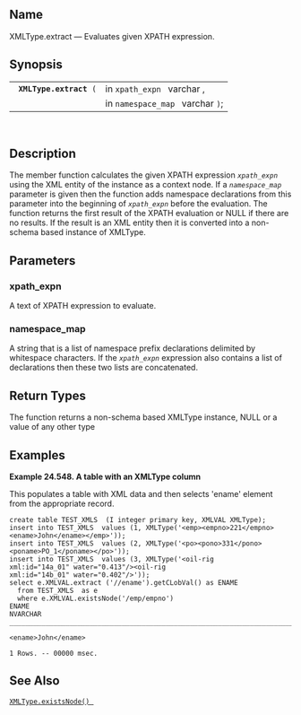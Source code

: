 <div id="fn_xmltype.extract" class="refentry">

<div class="titlepage">

</div>

<div class="refnamediv">

## Name

XMLType.extract — Evaluates given XPATH expression.

</div>

<div class="refsynopsisdiv">

## Synopsis

<div id="fsyn_xmltype.extract" class="funcsynopsis">

|                              |                                  |
|------------------------------|----------------------------------|
| ` `**`XMLType.extract`**` (` | in `xpath_expn ` varchar ,       |
|                              | in `namespace_map ` varchar `)`; |

<div class="funcprototype-spacer">

 

</div>

</div>

</div>

<div id="desc_xmltype.extract" class="refsect1">

## Description

The member function calculates the given XPATH expression
*`xpath_expn `* using the XML entity of the instance as a context node.
If a *`namespace_map`* parameter is given then the function adds
namespace declarations from this parameter into the beginning of
*`xpath_expn`* before the evaluation. The function returns the first
result of the XPATH evaluation or NULL if there are no results. If the
result is an XML entity then it is converted into a non-schema based
instance of XMLType.

</div>

<div id="params_xmltype.extract" class="refsect1">

## Parameters

<div id="id125404" class="refsect2">

### xpath_expn

A text of XPATH expression to evaluate.

</div>

<div id="id125407" class="refsect2">

### namespace_map

A string that is a list of namespace prefix declarations delimited by
whitespace characters. If the *`xpath_expn`* expression also contains a
list of declarations then these two lists are concatenated.

</div>

</div>

<div id="ret_xmltype.extract" class="refsect1">

## Return Types

The function returns a non-schema based XMLType instance, NULL or a
value of any other type

</div>

<div id="examples_xmltype.extract" class="refsect1">

## Examples

<div id="ex_xmltype.extract" class="example">

**Example 24.548. A table with an XMLType column**

<div class="example-contents">

This populates a table with XML data and then selects 'ename' element
from the appropriate record.

``` screen
create table TEST_XMLS  (I integer primary key, XMLVAL XMLType);
insert into TEST_XMLS  values (1, XMLType('<emp><empno>221</empno><ename>John</ename></emp>'));
insert into TEST_XMLS  values (2, XMLType('<po><pono>331</pono><poname>PO_1</poname></po>'));
insert into TEST_XMLS  values (3, XMLType('<oil-rig
xml:id="14a_01" water="0.413"/><oil-rig
xml:id="14b_01" water="0.402"/>'));
select e.XMLVAL.extract ('//ename').getCLobVal() as ENAME
  from TEST_XMLS  as e
  where e.XMLVAL.existsNode('/emp/empno')
ENAME
NVARCHAR
_______________________________________________________________________________

<ename>John</ename>

1 Rows. -- 00000 msec.
```

</div>

</div>

  

</div>

<div id="seealso_xmltype.extract" class="refsect1">

## See Also

<a href="fn_xmltype.existsnode.html" class="link"
title="XMLType.existsNode"><code
class="function">XMLType.existsNode() </code></a>

</div>

</div>
